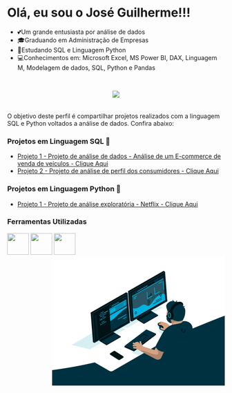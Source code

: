 # Olá, eu sou o José Guilherme!!!


- 💕Um grande entusiasta por análise de dados
- 🎓Graduando em Administração de Empresas
- 🚀Estudando SQL e Linguagem Python
- 💻Conhecimentos em: Microsoft Excel, MS Power BI, DAX, Linguagem M, Modelagem de dados, SQL, Python e Pandas

<br />

<div align= 'center'>

![](https://komarev.com/ghpvc/?username=jguilhermeex&style=for-the-badge)

</div>

<br />
 O objetivo deste perfil é compartilhar projetos realizados com a linguagem SQL e Python voltados a análise de dados.
 Confira abaixo:
 
 ### Projetos em Linguagem SQL 💾                                                                                                                                   
 - [Projeto 1 - Projeto de análise de dados - Análise de um E-commerce de venda de veículos - Clique Aqui](https://github.com/jguilhermeex/PortfolioSQL-02.git)
 - [Projeto 2 - Projeto de análise de perfil dos consumidores - Clique Aqui](https://github.com/jguilhermeex/PortfolioSQL-03.git)

 ### Projetos em Linguagem Python 🐍
 
- [Projeto 1  - Projeto de análise exploratória - Netflix - Clique Aqui](https://github.com/jguilhermeex/Python_Pandas.git)


### Ferramentas Utilizadas
 <div>
<img src="https://user-images.githubusercontent.com/92809543/147505634-790c4187-0e0c-42cd-b3b5-b35c77c16347.png" width="50" height=50 "/>
<img src="https://user-images.githubusercontent.com/92809543/147506791-fa632e59-58c0-423f-bfab-90184b5528ce.png" width="50" height=50"/>
<img src="https://user-images.githubusercontent.com/92809543/147508656-c98f7a17-504e-40f2-b710-c5031c0198fd.png" width="50" height=50"/>

 
  
<div style="display: flex; justify-content: space-between;"> <br>
  <img align="left"height="300" alt="coding-time" src="code.gif">

   
   
   
   

      


   







